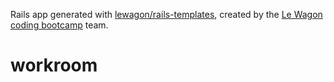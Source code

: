 Rails app generated with [lewagon/rails-templates](https://github.com/lewagon/rails-templates), created by the [Le Wagon coding bootcamp](https://www.lewagon.com) team.
# workroom

